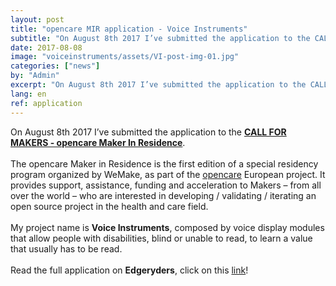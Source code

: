 ```yaml
---
layout: post
title: "opencare MIR application - Voice Instruments"
subtitle: "On August 8th 2017 I’ve submitted the application to the CALL FOR MAKERS - opencare Maker In Residence."
date: 2017-08-08
image: "voiceinstruments/assets/VI-post-img-01.jpg"
categories: ["news"]
by: "Admin"
excerpt: "On August 8th 2017 I’ve submitted the application to the CALL FOR MAKERS - opencare Maker In Residence."
lang: en
ref: application
---
```


On August 8th 2017 I’ve submitted the application to the <b><a href='http://wemake.cc/opencare/maker-in-residence-en/' target='_blank'>CALL FOR MAKERS - opencare Maker In Residence</a></b>.
<br><br>
The opencare Maker in Residence is the first edition of a special residency program organized by WeMake, as part of the <a href='http://opencare.cc/' target='_blank'>opencare</a> European project. It provides support, assistance, funding and acceleration to Makers – from all over the world – who are interested in developing / validating / iterating an open source project in the health and care field.
<br><br>
My project name is <b>Voice Instruments</b>, composed by voice display modules that allow people with disabilities, blind or unable to read, to learn a value that usually has to be read.
<br><br>
Read the full application on <b>Edgeryders</b>, click on this <a href='https://edgeryders.eu/t/mir-application-voice-instruments/6666' target='_blank'>link</a>!
